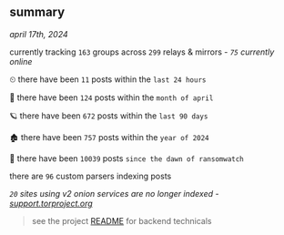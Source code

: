 
## summary
_april 17th, 2024_

currently tracking `163` groups across `299` relays & mirrors - _`75` currently online_

⏲ there have been `11` posts within the `last 24 hours`

🦈 there have been `124` posts within the `month of april`

🪐 there have been `672` posts within the `last 90 days`

🏚 there have been `757` posts within the `year of 2024`

🦕 there have been `10039` posts `since the dawn of ransomwatch`

there are `96` custom parsers indexing posts

_`20` sites using v2 onion services are no longer indexed - [support.torproject.org](https://support.torproject.org/onionservices/v2-deprecation/)_

> see the project [README](https://github.com/joshhighet/ransomwatch#ransomwatch--) for backend technicals

